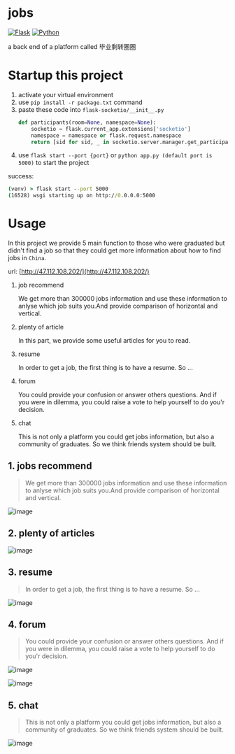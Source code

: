 # jobs
[![Flask](https://img.shields.io/badge/Flask-2.2.2-blue)](https://github.com/cgynb/jobs)
[![Python](https://img.shields.io/badge/python-3.9%20%7C%203.10-blue)](https://img.shields.io/badge/python-3.9%20%7C%203.10-blue)

a back end of a platform called 毕业剩转圈圈

# Startup this project

1. activate your virtual environment
2. use `pip install -r package.txt` command
3. paste these code into `flask-socketio/__init__.py`
    ```python
    def participants(room=None, namespace=None):
        socketio = flask.current_app.extensions['socketio']
        namespace = namespace or flask.request.namespace
        return [sid for sid, _ in socketio.server.manager.get_participants(namespace, room)]
    ```
4. use `flask start --port {port}` or `python app.py (default port is 5000)` to start the project

success: 

```cmd
(venv) > flask start --port 5000
(16528) wsgi starting up on http://0.0.0.0:5000
```
# Usage

In this project we provide 5 main function to those who were graduated but didn't find a job so that they could get more information about how to find jobs in `China`.

url: [http://47.112.108.202/](http://47.112.108.202/)

1. job recommend

   We get more than 300000 jobs information and use these information to anlyse which job suits you.And provide comparison of horizontal and vertical.

2. plenty of article

   In this part, we provide some useful articles for you to read. 

3. resume

   In order to get a job, the first thing is to have a resume. So ...

4. forum

   You could provide your confusion or answer others questions. And if you were in dilemma, you could raise a vote to help yourself to do you'r decision.

5. chat

   This is not only a platform you could get jobs information, but also a community of graduates. So we think friends system should be built.

## 1. jobs recommend

> We get more than 300000 jobs information and use these information to anlyse which job suits you.And provide comparison of horizontal and vertical.

![image](https://user-images.githubusercontent.com/94276865/186970347-ada7a868-d97e-4353-b972-0c9a107cc5b6.png)

## 2. plenty of articles

![image](https://user-images.githubusercontent.com/94276865/186973929-1e7dfa91-b9cc-4dc9-8321-6034f2b6a380.png)

## 3. resume

>  In order to get a job, the first thing is to have a resume. So ...

![image](https://user-images.githubusercontent.com/94276865/186973558-86ae8f19-3cfb-4f16-a405-4fe378ee5af3.png)

## 4. forum

> You could provide your confusion or answer others questions. And if you were in dilemma, you could raise a vote to help yourself to do you'r decision.

![image](https://user-images.githubusercontent.com/94276865/186974139-73bd4d96-9c66-4af0-adb4-a368470c531b.png)

![image](https://user-images.githubusercontent.com/94276865/186974199-94f5357a-34f9-49b3-ac70-0d70b6e30f58.png)

## 5. chat

> This is not only a platform you could get jobs information, but also a community of graduates. So we think friends system should be built.

![image](https://user-images.githubusercontent.com/94276865/186974537-43be2f55-1e7d-4306-916b-c0e32e986ccf.png)